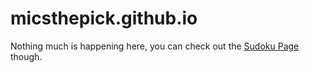 # micsthepick.github.io
Nothing much is happening here, you can check out the [Sudoku Page](/SudokuPage) though.
